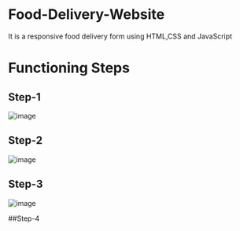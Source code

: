 # Food-Delivery-Website
It is a responsive food delivery form using HTML,CSS and JavaScript
# Functioning Steps
## Step-1
![image](https://github.com/Satvik77/Food-Delivery-Website/assets/83899207/893a7977-2119-4761-a459-594bfa0537db)

## Step-2
![image](https://github.com/Satvik77/Food-Delivery-Website/assets/83899207/81587702-d51d-4e53-8936-bf24800fdbbe)

## Step-3
![image](https://github.com/Satvik77/Food-Delivery-Website/assets/83899207/f1bf36e9-eab8-41ca-84fa-10613747dd74)

##Step-4
